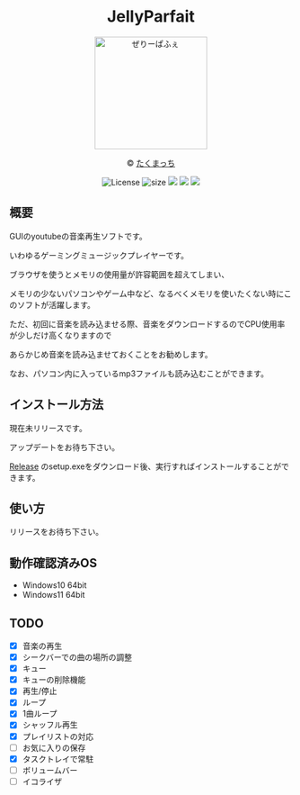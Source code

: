 <div align="center">
 
 # JellyParfait 

<img src="https://github.com/yurisi0212/JellyParfait/blob/master/JellyParfait/Resources/JellyParfait_alpha.png" width="200" alt="ぜりーぱふぇ"> 

© [たくまっち](https://twitter.com/xtakumatutix) 

<img src="https://img.shields.io/badge/license-GPL-brightgreen" alt="License">
 <img src="https://img.shields.io/github/languages/code-size/yurisi0212/JellyParfait" alt="size">
 <img src="https://img.shields.io/badge/Platform-Windows-green">
 <img src="https://img.shields.io/github/last-commit/yurisi0212/JellyParfait">
 <img src="https://img.shields.io/github/release-date-pre/yurisi0212/JellyParfait">
</div>

## 概要 

GUIのyoutubeの音楽再生ソフトです。 

いわゆるゲーミングミュージックプレイヤーです。

ブラウザを使うとメモリの使用量が許容範囲を超えてしまい、 

メモリの少ないパソコンやゲーム中など、なるべくメモリを使いたくない時にこのソフトが活躍します。 

ただ、初回に音楽を読み込ませる際、音楽をダウンロードするのでCPU使用率が少しだけ高くなりますので 

あらかじめ音楽を読み込ませておくことをお勧めします。 

なお、パソコン内に入っているmp3ファイルも読み込むことができます。
 
## インストール方法   

現在未リリースです。　

アップデートをお待ち下さい。

[Release](https://github.com/yurisi0212/JellyParfait/releases) のsetup.exeをダウンロード後、実行すればインストールすることができます。 

## 使い方 

リリースをお待ち下さい。

## 動作確認済みOS 

* Windows10 64bit
* Windows11 64bit

## TODO 

- [x] 音楽の再生
- [x] シークバーでの曲の場所の調整
- [x] キュー
- [x] キューの削除機能
- [x] 再生/停止
- [x] ループ
- [x] 1曲ループ
- [x] シャッフル再生
- [x] プレイリストの対応
- [ ] お気に入りの保存
- [x] タスクトレイで常駐
- [ ] ボリュームバー
- [ ] イコライザ
